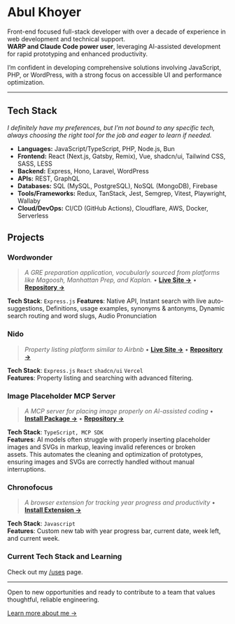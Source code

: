 # Abul Khoyer

Front-end focused full-stack developer with over a decade of experience in web development and technical support.  
**WARP and Claude Code power user**, leveraging AI-assisted development for rapid prototyping and enhanced productivity.  

I’m confident in developing comprehensive solutions involving JavaScript, PHP, or WordPress, with a strong focus on accessible UI and performance optimization.  

---

## Tech Stack  

_I definitely have my preferences, but I’m not bound to any specific tech, always choosing the right tool for the job and eager to learn if needed._

- **Languages:** JavaScript/TypeScript, PHP, Node.js, Bun  
- **Frontend:** React (Next.js, Gatsby, Remix), Vue, shadcn/ui, Tailwind CSS, SASS, LESS  
- **Backend:** Express, Hono, Laravel, WordPress
- **APIs:** REST, GraphQL
- **Databases:** SQL (MySQL, PostgreSQL), NoSQL (MongoDB), Firebase  
- **Tools/Frameworks:** Redux, TanStack, Jest, Semgrep, Vitest, Playwright, Wallaby
- **Cloud/DevOps:** CI/CD (GitHub Actions), Cloudflare, AWS, Docker, Serverless 

## Projects

### **Wordwonder**

> _A GRE preparation application, vocubularly sourced from platforms like Magoosh, Manhattan Prep, and Kaplan._ • **[Live Site →](https://wordwonder.onrender.com/)** • **[Repository →](https://github.com/hellokhoyer/WordWonder)**

**Tech Stack**: `Express.js`
**Features**: Native API, Instant search with live auto-suggestions, Definitions, usage examples, synonyms & antonyms, Dynamic search routing and word slugs, Audio Pronunciation


### **Nido**

> _Property listing platform similar to Airbnb_ • **[Live Site →](https://nido-teal.vercel.app/)** • **[Repository →](https://github.com/hellokhoyer/Nido/)**

**Tech Stack**: `Express.js` `React` `shadcn/ui` `Vercel`  
**Features**: Property listing and searching with advanced filtering.

### **Image Placeholder MCP Server**

> _A MCP server for placing image properly on AI-assisted coding_ • **[Install Package →](https://www.npmjs.com/package/mcp-image-placeholder)** • **[Repository →](https://github.com/hellokhoyer/mcp-image-placer)**

**Tech Stack**: `TypeScript, MCP SDK`  
**Features**: AI models often struggle with properly inserting placeholder images and SVGs in markup, leaving invalid references or broken assets. This automates the cleaning and optimization of prototypes, ensuring images and SVGs are correctly handled without manual interruptions. 


### **Chronofocus**

> _A browser extension for tracking year progress and productivity_ • **[Install Extension →](https://chromewebstore.google.com/detail/chronofocus/ihakbkjpmmaaikoophfdbhfenooiagmf)**

**Tech Stack**: `Javascript`  
**Features**: Custom new tab with year progress bar, current date, week left, and current week.

### **Current Tech Stack and Learning**
Check out my [/uses](https://abulkhoyer.com/uses/) page.

---

Open to new opportunities and ready to contribute to a team that values thoughtful, reliable engineering.


[Learn more about me →](https://abulkhoyer.com/about)
